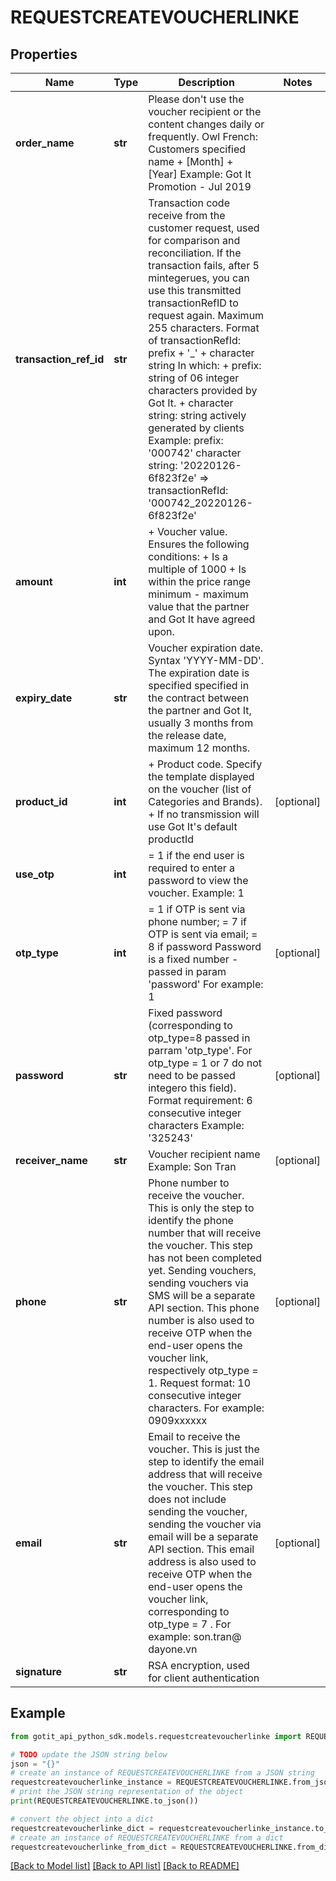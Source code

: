 # REQUESTCREATEVOUCHERLINKE


## Properties

Name | Type | Description | Notes
------------ | ------------- | ------------- | -------------
**order_name** | **str** | Please don&#39;t use the voucher recipient or the content changes daily or frequently. Owl French: Customers specified name + [Month] + [Year] Example: Got It Promotion - Jul 2019 | 
**transaction_ref_id** | **str** | Transaction code receive from the customer request, used for comparison and reconciliation. If the transaction fails, after 5 mintegerues, you can use this transmitted transactionRefID to request again. Maximum 255 characters. Format of transactionRefId: prefix + &#39;_&#39; + character string In which: + prefix: string of 06 integer characters provided by Got It. + character string: string actively generated by clients Example: prefix: &#39;000742&#39; character string: &#39;20220126-6f823f2e&#39; &#x3D;&gt; transactionRefId: &#39;000742_20220126-6f823f2e&#39; | 
**amount** | **int** | + Voucher value. Ensures the following conditions: + Is a multiple of 1000 + Is within the price range minimum - maximum value that the partner and Got It have agreed upon. | 
**expiry_date** | **str** | Voucher expiration date. Syntax &#39;YYYY-MM-DD&#39;. The expiration date is specified specified in the contract between the partner and Got It, usually 3 months from the release date, maximum 12 months. | 
**product_id** | **int** | + Product code. Specify the template displayed on the voucher (list of Categories and Brands). + If no transmission will use Got It&#39;s default productId | [optional] 
**use_otp** | **int** | &#x3D; 1 if the end user is required to enter a password to view the voucher. Example: 1 | 
**otp_type** | **int** | &#x3D; 1 if OTP is sent via phone number; &#x3D; 7 if OTP is sent via email; &#x3D; 8 if password Password is a fixed number - passed in param &#39;password&#39; For example: 1 | [optional] 
**password** | **str** | Fixed password (corresponding to otp_type&#x3D;8 passed in parram &#39;otp_type&#39;. For otp_type &#x3D; 1 or 7 do not need to be passed integero this field). Format requirement: 6 consecutive integer characters Example: &#39;325243&#39; | [optional] 
**receiver_name** | **str** | Voucher recipient name Example: Son Tran | [optional] 
**phone** | **str** | Phone number to receive the voucher. This is only the step to identify the phone number that will receive the voucher. This step has not been completed yet. Sending vouchers, sending vouchers via SMS will be a separate API section. This phone number is also used to receive OTP when the end-user opens the voucher link, respectively otp_type &#x3D; 1. Request format: 10 consecutive integer characters. For example: 0909xxxxxx | [optional] 
**email** | **str** | Email to receive the voucher. This is just the step to identify the email address that will receive the voucher. This step does not include sending the voucher, sending the voucher via email will be a separate API section. This email address is also used to receive OTP when the end-user opens the voucher link, corresponding to otp_type &#x3D; 7 . For example: son.tran@ dayone.vn | [optional] 
**signature** | **str** | RSA encryption, used for client authentication | 

## Example

```python
from gotit_api_python_sdk.models.requestcreatevoucherlinke import REQUESTCREATEVOUCHERLINKE

# TODO update the JSON string below
json = "{}"
# create an instance of REQUESTCREATEVOUCHERLINKE from a JSON string
requestcreatevoucherlinke_instance = REQUESTCREATEVOUCHERLINKE.from_json(json)
# print the JSON string representation of the object
print(REQUESTCREATEVOUCHERLINKE.to_json())

# convert the object into a dict
requestcreatevoucherlinke_dict = requestcreatevoucherlinke_instance.to_dict()
# create an instance of REQUESTCREATEVOUCHERLINKE from a dict
requestcreatevoucherlinke_from_dict = REQUESTCREATEVOUCHERLINKE.from_dict(requestcreatevoucherlinke_dict)
```
[[Back to Model list]](../README.md#documentation-for-models) [[Back to API list]](../README.md#documentation-for-api-endpoints) [[Back to README]](../README.md)



